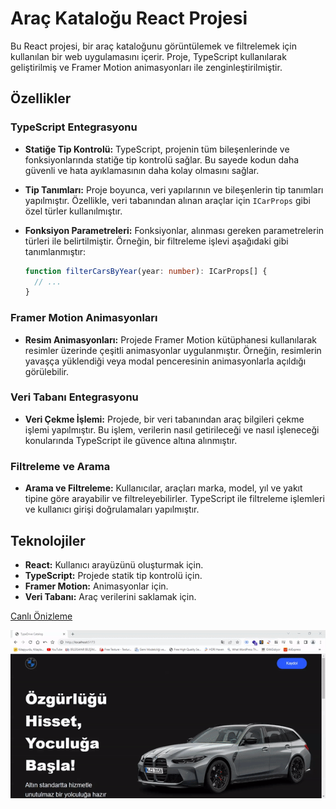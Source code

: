 # Araç Kataloğu React Projesi

Bu React projesi, bir araç kataloğunu görüntülemek ve filtrelemek için kullanılan bir web uygulamasını içerir. Proje, TypeScript kullanılarak geliştirilmiş ve Framer Motion animasyonları ile zenginleştirilmiştir.

## Özellikler

### TypeScript Entegrasyonu

- **Statiğe Tip Kontrolü:** TypeScript, projenin tüm bileşenlerinde ve fonksiyonlarında statiğe tip kontrolü sağlar. Bu sayede kodun daha güvenli ve hata ayıklamasının daha kolay olmasını sağlar.

- **Tip Tanımları:** Proje boyunca, veri yapılarının ve bileşenlerin tip tanımları yapılmıştır. Özellikle, veri tabanından alınan araçlar için `ICarProps` gibi özel türler kullanılmıştır.

- **Fonksiyon Parametreleri:** Fonksiyonlar, alınması gereken parametrelerin türleri ile belirtilmiştir. Örneğin, bir filtreleme işlevi aşağıdaki gibi tanımlanmıştır:

    ```typescript
    function filterCarsByYear(year: number): ICarProps[] {
      // ...
    }
    ```

### Framer Motion Animasyonları

- **Resim Animasyonları:** Projede Framer Motion kütüphanesi kullanılarak resimler üzerinde çeşitli animasyonlar uygulanmıştır. Örneğin, resimlerin yavaşça yüklendiği veya modal penceresinin animasyonlarla açıldığı görülebilir.

### Veri Tabanı Entegrasyonu

- **Veri Çekme İşlemi:** Projede, bir veri tabanından araç bilgileri çekme işlemi yapılmıştır. Bu işlem, verilerin nasıl getirileceği ve nasıl işleneceği konularında TypeScript ile güvence altına alınmıştır.

### Filtreleme ve Arama

- **Arama ve Filtreleme:** Kullanıcılar, araçları marka, model, yıl ve yakıt tipine göre arayabilir ve filtreleyebilirler. TypeScript ile filtreleme işlemleri ve kullanıcı girişi doğrulamaları yapılmıştır.

## Teknolojiler

- **React:** Kullanıcı arayüzünü oluşturmak için.
- **TypeScript:** Projede statik tip kontrolü için.
- **Framer Motion:** Animasyonlar için.
- **Veri Tabanı:** Araç verilerini saklamak için.

[Canlı Önizleme](https://typedrive-catalog.netlify.app)

![Proje Ekran Görüntüsü](./public/images/screen.gif)


    

